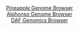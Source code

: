<div id="Pineapple_Genome_Browser" align="center">
  <a href="https://igv.org/app/?sessionURL=blob:zZNRb9owFIX_i6VWmxQSO4GERKomYLClQBllQEtVRSZxgtvEzmwnKUX893nVpr10UnnYNMkP9pXte87x5wOoiZCUMxAA20QdEyFgALnjzQIXZU6ucEEkCFKcS2IAQVIiCIsJCA4gxVLh5fVEn9wpVcrAsqgqWwVmGTelY.ICP3OGG2nGvLAGPM_xlgusuJBWX.CaWzSrWw3Z4rI0dW_H7FgJVtjCebnjTHKrJCyLGn1f9KsUZYTxgkRFlSv6IiDSerTGxEzxh9560YtjIuWY7MPkojcOeytnuNx8cgeb5ezzeumuzxc0Y1hVglygqzCN9_5qulezr9XkNuz26y9jnLpzfuZ8PB8.lVQQeYE81G1Dz3O7OhjKEvL0P3nWg57ou4bzxcNNdTPHHq3Imd1vVrJJ67Y7epS9V5374GiAnMeVJgHEO.EFCBoOdI2O7bZ.TFHXgNDX.QhOQXB3bwAlcPyot98dgNqXmhcgybfqBR0DcJEQAYKWD6GHfN_utL029H10NA6gEvnfC3e0vPY9aPds241SmisNcxJJVkoTM2bWcWpmzyemucou2_LZG3RJuNnR2f7B3nkDOBiHZ_Zo_oc0DaCbvzyhtvoWTf.EvLcIMdX2VNw6YTYl_ck0KSUVbEhvu8tGrHU6KN.8.tE8qO2eFk7KRYGV3q8revmTuBoLipnShZpKuqU5Vfu1zpE3IEC2o8EFMc.5JhGIbPsOGtBAHfj.N6DO8f74HQ--">Pineapple Genome Browser</a>
</div>
<div id="Alphonso_Genome_Browser" align="center">
  <a href="https://igv.org/app/?sessionURL=blob:zZJ_a5tAHIffy0HLBkY9TTQKZZifKw3t2jQNSSly6mmu1Tt7d5qmIe9935WN_bNC88fGQND7cnqfz.OzRy2VigmOQuSYuGdijAykNmI7J1Vd0ktSUYXCnJSKGkjSnErKU4rCPcqJ0mRxM4M3N1rXKrQsputORXghTOWapCKvgpOtMlNRWUNRliQRkmghlTWQpBUWK9rOliakrk042zV7VkY0sUhZbwRXwqopL.ItfC_.NYoLykVF46opNXsLEEMeyJiZOfkSLedRmlKlLujuPDuLLs6jO3e8WE.94Xpx9XW58Janc1ZwohtJz5L.dfKYXq5vT5yBP51lAu5see45u9mquS1O3NHp.KVmkqoz7ON.1_b7rgdwGM_oy__UGy52ZPdmO53LNTlxJs8vnhyOoDp2Z4_XyaBspuPuH7v76GCgUqQN.IDSjfRDbBuu7Rk9x.v8eMR9w7YDICQFQ.H9g4G0JOkTbL_fI72rwRqk6HPzJpCBhMyoRGEnsG0fB4HT6_pdOwjwwdijRpZ_D.9kcRP4thM5jhfnrNSgdBYrXiuTcG62aW4Wr0fybJm3HmyEDxxzwWv8zduMdAqrXb4aTd7jaSA4_u03QtmPpPon9n0kiKmTY5XbqScXgIy6z4SNV9FkQO.Cug.T4SrqgYjjdyEdBygXsiIa9sMElj.9a4lkhGsYtEyxhJVM75bAUmxRiB0X9EWpKAX4iGSRfLIN28A9._NvTd3Dw.E7">Alphonso Genome Browser</a>
</div>


<div id="DAF_Genomics_Browser" align="center">
  <a href="https://igv.org/app/?sessionURL=blob:tZFra9swFIb_i6D95Jtkx64NYbhZsoZ064jjZW0pQbOPY1PJciR5SRfy3ye8jsFGGYMOJCFxLu979BzRV5CqES1KEHHwyMEYWUjVYp9R3jH4QDkolFSUKbCQhAoktAWg5IgqqjTNl9emsta6U4nrlrSyt9AK3hTKUb5DO1uJXtdgUm3iUE6_iZbulVMIbpI1dSnratEq4dKiAKVsz.2g3W721Bw_Y5uhJWx4z3QzqG6MCWOsdCpq3DZtCYe_GPkPymY1b9J1lg71C3ial.N0MU8_.dP87l04uctvrtZ5uD7Pmm1LdS9hPHs_EenhanHJiL69zT5GYrokZ2RGLuOJOvPfnk8PXSNBjXGELwIvijyCThZiougNBFTUEic4sCJyYZEgsJ.v_ig0vyBFg5L7BwtpSYtHk35_RPqpM6iQgl0_ULOQkCVIlNix50U4jskoiAIvjvHJOqJesldmOcuXsZkhJSR0vlBu9KuGDR9ohP4MvhbI3zqb_a.gVnV_zXcrZtgscHoDZTb7vCpG81DEu8cXQFnoxcEqITnVJvTj.YyFMqPHodW_uPinh9N3">DAF Genomics Browser</a>
</div>
